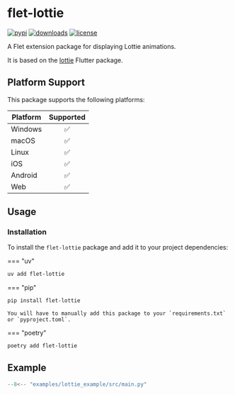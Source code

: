 # flet-lottie

[![pypi](https://img.shields.io/pypi/v/flet-lottie.svg)](https://pypi.python.org/pypi/flet-lottie)
[![downloads](https://static.pepy.tech/badge/flet-lottie/month)](https://pepy.tech/project/flet-lottie)
[![license](https://img.shields.io/github/license/flet-dev/flet-lottie.svg)](https://github.com/flet-dev/flet-lottie/blob/main/LICENSE)

A Flet extension package for displaying Lottie animations.

It is based on the [lottie](https://pub.dev/packages/lottie) Flutter package.

## Platform Support

This package supports the following platforms:

| Platform | Supported |
|----------|:---------:|
| Windows  |     ✅     |
| macOS    |     ✅     |
| Linux    |     ✅     |
| iOS      |     ✅     |
| Android  |     ✅     |
| Web      |     ✅     |

## Usage

### Installation

To install the `flet-lottie` package and add it to your project dependencies:

=== "uv"

```bash
uv add flet-lottie
```

=== "pip"

```bash
pip install flet-lottie
```

    You will have to manually add this package to your `requirements.txt` or `pyproject.toml`.

=== "poetry"

```bash
poetry add flet-lottie
```

## Example

```python title="main.py"
--8<-- "examples/lottie_example/src/main.py"
``` 
